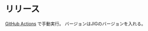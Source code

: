 リリース
==================================================

[GitHub Actions](https://github.com/irof/jig-maven-plugin/actions/workflows/release.yml) で手動実行。
バージョンはJIGのバージョンを入れる。
